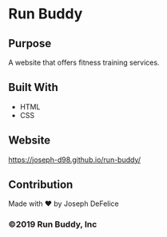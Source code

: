 # Run Buddy

## Purpose
A website that offers fitness training services.

## Built With
* HTML
* CSS

## Website
https://joseph-d98.github.io/run-buddy/

## Contribution
Made with ❤️ by Joseph DeFelice

### ©️2019 Run Buddy, Inc 

